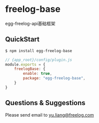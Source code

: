 # freelog-base

egg-freelog-api基础框架

## QuickStart

```bash
$ npm install egg-freelog-base
```

```js
// {app_root}/config/plugin.js
module.exports = {
    freelogBase: {
        enable: true,
        package: "egg-freelog-base",
    }
}
```

## Questions & Suggestions

Please send email to yu.liang@freelog.com

